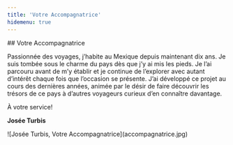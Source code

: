 ```yaml
---
title: 'Votre Accompagnatrice'
hidemenu: true
---
```


<div class="ten wide column" markdown="1">
## Votre Accompagnatrice 

Passionnée des voyages, j’habite au Mexique depuis maintenant dix ans. Je suis tombée sous le charme du pays dès que j’y ai mis les pieds. Je l’ai parcouru avant de m’y établir et je continue de l’explorer avec autant d’intérêt chaque fois que l’occasion se présente. J’ai développé ce projet au cours des dernières années, animée par le désir de faire découvrir les trésors de ce pays à d’autres voyageurs curieux d’en connaître davantage.

À votre service!

**Josée Turbis**
</div>
<div class="six wide column" markdown="1"> 
![Josée Turbis, Votre Accompagnatrice](accompagnatrice.jpg)
</div>





